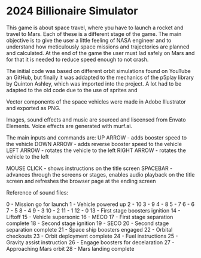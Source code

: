# 2024 Billionaire Simulator

This game is about space travel, where you have to launch a rocket and travel to Mars. Each of these is a different stage of the game. The main objective is to give the user a little feeling of NASA engineer and to understand how meticulously space missions and trajectories are planned and calculated. At the end of the game the user must lad safely on Mars and for that it is needed to reduce speed enough to not crash.

The initial code was based on different orbit simulations found on YouTube an GitHub, but finally it was addapted to the mechanics of the p5play library by Quinton Ashley, which was imported into the project. A lot had to be adapted to the old code due to the use of sprites and 

Vector components of the space vehicles were made in Adobe Illustrator and exported as PNG. 

Images, sound effects and music are sourced and liscensed from Envato Elements.
Voice effects are generated with murf.ai.

The main inputs and commands are:
UP ARROW - adds booster speed to the vehicle
DOWN ARROW - adds reverse booster speed to the vehicle
LEFT ARROW - rotates the vehicle to the left
RIGHT ARROW - rotates the vehicle to the left

MOUSE CLICK - shows instructions on the title screen
SPACEBAR - advances through the screens or stages, enables audio playback on the title screen and refreshes the browser page at the ending screen


Reference of sound files:

0 - Mission go for launch
1 - Vehicle powered up
2 - 10
3 - 9
4 - 8
5 - 7
6 - 6
7 - 5
8 - 4
9 - 3
10 - 2
11 - 1
12 - 0
13 - First stage boosters ignition
14 - Liftoff
15 - Vehicle supersonic
16 - MECO
17 - First stage separation complete
18 - Second stage ignition
19 - SECO
20 - Second stage separation complete
21 - Space ship boosters engaged
22 - Orbital checkouts
23 - Orbit deployment complete
24 - Fuel instructions
25 - Gravity assist instruction
26 - Engage boosters for decelaration
27 - Approaching Mars orbit
28 - Mars landing complete